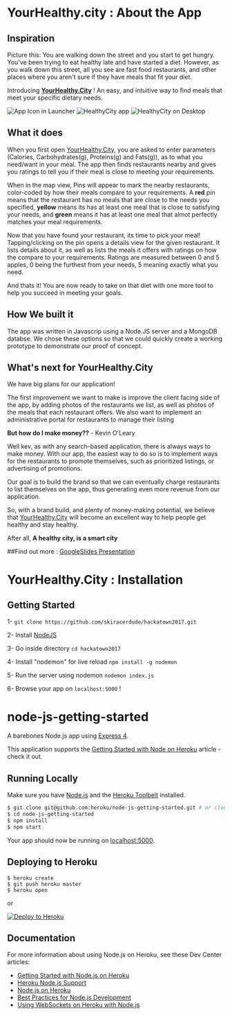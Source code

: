 # YourHealthy.city : About the App

## Inspiration
Picture this: You are walking down the street and you start to get hungry. You've been trying to eat healthy late and have started a diet. However, as you walk down this street, all you see are fast food restaurants, and other places where you aren't sure if they have meals that fit your diet.

Introducing **[YourHealthy.City](http://YourHealthy.City)** ! An easy, and intuitive way to find meals that meet your specific dietary needs.

![App Icon in Launcher](https://challengepost-s3-challengepost.netdna-ssl.com/photos/production/software_photos/000/471/065/datas/gallery.jpg) ![HealthyCity app](https://challengepost-s3-challengepost.netdna-ssl.com/photos/production/software_photos/000/471/066/datas/gallery.jpg) ![HealthyCity on Desktop](https://challengepost-s3-challengepost.netdna-ssl.com/photos/production/software_photos/000/471/086/datas/gallery.jpg)

## What it does
When you first open [YourHealthy.City](http://YourHealthy.City), you are asked to enter parameters (Calories, Carbohydrates(g), Proteins(g) and Fats(g)),  as to what you need/want in your meal. The app then finds restaurants nearby and gives you ratings to tell you if their meal is close to meeting your requirements. 

When in the map view, Pins will appear to mark the nearby restaurants, color-coded by how their meals compare to your requirements. A **red** pin means that the restaurant has no meals that are close to the needs you specified, **yellow** means its has at least one meal that is close to satisfying your needs, and **green** means it has at least one meal that almot perfectly matches your meal requirements. 

Now that you have found your restaurant, its time to pick your meal! Tapping/clicking on the pin opens a details view for the given restaurant. It lists details about it, as well as lists the meals it offers with ratings on how the compare to your requirements. Ratings are measured between 0 and 5 apples, 0 being the furthest from your needs, 5 meaning exactly what you need. 

And thats it! You are now ready to take on that diet with one more tool to help you succeed in meeting your goals.
## How We built it
The app was written in Javascrip using a Node.JS server and a MongoDB databse. We chose these options so that we could quickly create a working prototype to demonstrate our proof of concept. 
## What's next for YourHealthy.City
We have big plans for our application! 

The first improvement we want to make is improve the client facing side of the app, by adding photos of the restaurants we list, as well as photos of the meals that each restaurant offers. We also want to implement an administrative portal for restaurants to manage their listing

**But how do I make money??** - Kevin O'Leary

Well kev, as with any search-based application, there is always ways to make money. With our app, the easiest way to do so is to implement ways for the restaurants to promote themselves, such as prioritized listings, or advertising of promotions. 

Our goal is to build the brand so that we can eventually charge restaurants to list themselves on the app, thus generating even more revenue from our application.

So, with a brand build, and plenty of money-making potential, we believe that [YourHealthy.City](http://YourHealthy.City) will become an excellent way to help people get healthy and stay healthy.

After all, **A healthy city, is a smart city**

##Find out more : 
[GoogleSlides Presentation](https://docs.google.com/presentation/d/1nl8f_ICTYGokdCP4vbV6s1vtar2Dyv_n5xcpWL2FWgI/edit?usp=drivesdk)

# YourHealthy.City : Installation

## Getting Started
1- `git clone https://github.com/skiracerdude/hackatown2017.git`

2- Install [NodeJS](https://nodejs.org/en/)

3- Go inside directory `cd hackatown2017`

4- Install "nodemon" for live reload `npm install -g nodemon`

5- Run the server using nodemon `nodemon index.js`

6- Browse your app on `localhost:5000` !


# node-js-getting-started

A barebones Node.js app using [Express 4](http://expressjs.com/).

This application supports the [Getting Started with Node on Heroku](https://devcenter.heroku.com/articles/getting-started-with-nodejs) article - check it out.

## Running Locally

Make sure you have [Node.js](http://nodejs.org/) and the [Heroku Toolbelt](https://toolbelt.heroku.com/) installed.

```sh
$ git clone git@github.com:heroku/node-js-getting-started.git # or clone your own fork
$ cd node-js-getting-started
$ npm install
$ npm start
```

Your app should now be running on [localhost:5000](http://localhost:5000/).

## Deploying to Heroku

```
$ heroku create
$ git push heroku master
$ heroku open
```
or

[![Deploy to Heroku](https://www.herokucdn.com/deploy/button.png)](https://heroku.com/deploy)

## Documentation

For more information about using Node.js on Heroku, see these Dev Center articles:

- [Getting Started with Node.js on Heroku](https://devcenter.heroku.com/articles/getting-started-with-nodejs)
- [Heroku Node.js Support](https://devcenter.heroku.com/articles/nodejs-support)
- [Node.js on Heroku](https://devcenter.heroku.com/categories/nodejs)
- [Best Practices for Node.js Development](https://devcenter.heroku.com/articles/node-best-practices)
- [Using WebSockets on Heroku with Node.js](https://devcenter.heroku.com/articles/node-websockets)

